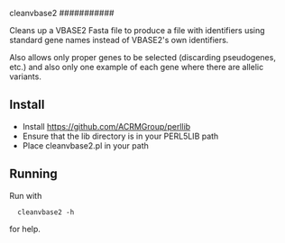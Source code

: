 cleanvbase2
###########

Cleans up a VBASE2 Fasta file to produce a file with identifiers using
standard gene names instead of VBASE2's own identifiers.

Also allows only proper genes to be selected (discarding pseudogenes, 
etc.) and also only one example of each gene where there are allelic
variants.

Install
-------

- Install https://github.com/ACRMGroup/perllib
- Ensure that the lib directory is in your PERL5LIB path
- Place cleanvbase2.pl in your path


Running
-------

Run with 

      cleanvbase2 -h

for help.

